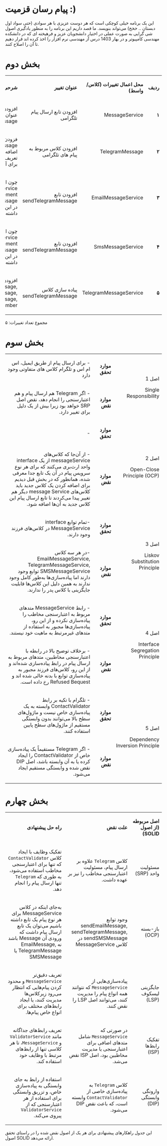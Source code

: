 # پیام رسان قزمیت :)
این یک برنامه خیلی کوچکی است که هر دوست عزیزی با هر سوادی (حتی سواد اول دبستان .. خخخ) می‌تواند بنویسد. ما قصد داریم این برنامه را به منظور یادگیری اصول شی گرایی به صورت عملی در اختیار دانشجویان عزیز و فرهیخته ای که در دانشکده مهندسی کامپیوتر و در بهار 1403 درس آز مهندسی نرم افزار را اخذ کرده اند قرار دهیم تا آن را اصلاح کنند.

# بخش دوم
<table dir='rtl'>
<tbody>
<tr>
<td width="64">
<p><strong>ردیف</strong></p>
</td>
<td width="198">
<p><strong>محل اعمال تغییرات (کلاس/واسط)</strong></p>
</td>
<td width="141">
<p><strong>عنوان تغییر</strong></p>
</td>
<td width="292">
<p><strong>شرحی کوتاه از تغییر</strong></p>
</td>
</tr>
<tr>
<td width="64">
<p><strong>۱</strong></p>
</td>
<td width="198">
<p>MessageService</p>
</td>
<td width="141">
<p>افزودن تابع ارسال پیام تلگرامی</p>
</td>
<td width="292">
<p>افزودن یک تابع void با عنوان sendTelegramMessage</p>
</td>
</tr>

<tr>
<td width="64">
<p><strong>۲</strong></p>
</td>
<td width="198">
<p>TelegramMessage</p>
</td>
<td width="141">
<p>افزودن کلاس مربوط به پیام های تلگرامی</p>
</td>
<td width="292">
<p>فزودن کلاس TelegramMessage و اضافه کردن متغیرهای آن و تعریف setter و getter برای آنها</p>
</td>
</tr>
<tr>
<td width="64">
<p><strong>۳</strong></p>
</td>
<td width="198">
<p>EmailMessageService</p>
</td>
<td width="141">
<p>افزودن تابع sendTelegramMessage</p>
</td>
<td width="292">
<p>چون این کلاس، کلاس MessageService را implement میکند، باید تابع sendTelegramMessage در این کلاس نیز وجود داشته باشد.</p>
</td>
</tr>
<tr>
<td width="64">
<p><strong>۴</strong></p>
</td>
<td width="198">
<p>SmsMessageService</p>
</td>
<td width="141">
<p>افزودن تابع sendTelegramMessage</p>
</td>
<td width="292">
<p>چون این کلاس، کلاس MessageService را implement میکند، باید تابع sendTelegramMessage در این کلاس نیز وجود داشته باشد.</p>
</td>
</tr>
<tr>
<td width="64">
<p><strong>۵</strong></p>
</td>
<td width="198">
<p>TelegramMessageService</p>
</td>
<td width="141">
<p>پیاده سازی کلاس sendTelegramMessage</p>
</td>
<td width="292">
<p>افزودن و پیاده سازی توابع sendSmsMessage, sendEmailMessage, sendTelegramMessage, validatePhoneNumber</p>
</td>
</tr>

</tbody>
</table>

مجموع تعداد تغییرات: ۵

# بخش سوم
<table dir='rtl'>
    <tbody>
        <tr>
            <td rowspan="2" width="240">
                <p>اصل 1</p>
                <p>Single Responsibility</p>
            </td>
            <td width="95">
                <p><strong>موارد تحقق</strong></p>
            </td>
            <td width="454">
                <p>- برای ارسال پیام از طریق ایمیل، اس ام اس و تلگرام کلاس های متفاوتی وجود دارد
                    </p>
            </td>
        </tr>
        <tr>
            <td>
                <p><strong>موارد نقض</strong></p>
            </td>
            <td>
                <p>- اگر Telegram هم ارسال پیام و هم اعتبارسنجی را انجام دهد، نقض اصل SRP خواهد بود زیرا بیش از یک دلیل برای تغییر دارد.</p>
            </td>
        </tr>
        <tr>
            <td rowspan="2">
                <p>اصل 2</p>
                <p>Open-Close Principle (OCP)</p>
            </td>
            <td>
                <p><strong>موارد تحقق</strong></p>
            </td>
            <td>
                <p>-<br>
            </td>
        </tr>
        <tr>
            <td>
                <p><strong>موارد نقض</strong></p>
            </td>
            <td>
                <p>- از آن‌جا که کلاس‌های messageService از یک interface واحد ارث‌بری می‌کنند که برای هر نوع سرویس پیام در آن یک تابع جدا معرفی شده، همانطور که در بخش قبل دیدیم برای اضافه کردن یک کلاس جدید باید کلاس‌های message Service دیگر هم تغییر پیدا می‌کردند تا تابع ارسال پیام این کلاس جدید به آن‌ها اضافه شود.</p>
            </td>
        </tr>
        <tr>
            <td rowspan="2">
                <p>اصل 3</p>
                <p>Liskov Substitution Principle</p>
            </td>
            <td>
                <p><strong>موارد تحقق</strong></p>
            </td>
            <td>
                <p>-تمام توابع interface MessageService در  کلاس‌های فرزند وجود دارند.</p>
            </td>
        </tr>
        <tr>
            <td>
                <p><strong>موارد نقض</strong></p>
            </td>
            <td>
                <p>-در هر سه کلاس EmailMessageService, TelegramMessageService, SMSMessageService توابع وجود دارند اما پیاده‌سازی‌ها به‌طور کامل وجود ندارند به همین دلیل این کلاس‌ها قابلیت جایگزینی با کلاس پدر را ندارند.</p>
            </td>
        </tr>
        <tr>
            <td rowspan="2">
                <p>اصل 4</p>
                <p>Interface Segregation Principle</p>
            </td>
            <td>
                <p><strong>موارد تحقق</strong></p>
            </td>
            <td>
                <p>- رابط MessageService متدهای مربوط به اعتبارسنجی مخاطب را پیاده‌سازی نکرده و از این رو، پیاده‌سازی‌ها مجبور به استفاده از متدهای غیرمرتبط به ماهیت خود نیستند.</p>
            </td>
        </tr>
        <tr>
            <td>
                <p><strong>موارد نقض</strong></p>
            </td>
            <td>
                <p>- برخلاف توضیح بالا در رابطه با اعتبارسنجی مخاطبین، متدهای مربوط به ارسال پیام در رابط پیاده‌سازی شده‌اند و از این رو، کلاس‌های فرزند مجبور به پیاده‌سازی توابع با بدنه خالی شده ‌اند و Refused Bequest رخ داده است.</p>
            </td>
        </tr>
        <tr>
            <td rowspan="2">
                <p>اصل 5</p>
                <p>Dependency Inversion Principle</p>
            </td>
            <td>
                <p><strong>موارد تحقق</strong></p>
            </td>
            <td>
                <p><rtl>- تلگرام با تکیه بر رابط ContactValidator وابسته به یک پیاده‌سازی خاص نیست و ماژول‌های سطح بالا می‌توانند بدون وابستگی مستقیم از ماژول‌های سطح پایین استفاده کنند.</rtl></p>
            </td>
        </tr>
        <tr>
            <td>
                <p><strong>موارد نقض</strong></p>
            </td>
            <td>
                <p>- اگر Telegram مستقیماً یک پیاده‌سازی خاص از ContactValidator را ایجاد کرده یا به آن وابسته باشد، اصل DIP نقض شده و وابستگی مستقیم ایجاد می‌شود.</p>
            </td>
        </tr>
    </tbody>
</table>

# بخش چهارم
<table dir='rtl'>
    <tbody>
        <tr>
            <td width="168">
                <p><strong>اصل مربوطه (از اصول <strong>SOLID</strong>)</strong></p>
            </td>
            <td width="246">
                <p><strong>علت نقض</strong></p>
            </td>
            <td width="284">
                <p><strong>راه حل پیشنهادی</strong></p>
            </td>
        </tr>
        <tr>
            <td width="168">
                <p>مسئولیت واحد (SRP)</p>
            </td>
            <td width="246">
                <p>کلاس <code>Telegram</code> علاوه بر ارسال پیام، مسئولیت اعتبارسنجی مخاطب را نیز بر عهده داشت.</p>
            </td>
            <td width="284">
                <p>تفکیک وظایف با ایجاد کلاس <code>ContactValidator</code> که تنها برای اعتبارسنجی مخاطب استفاده می‌شود،
                    به طوری که <code>Telegram</code> تنها ارسال پیام را انجام دهد.</p>
            </td>
        </tr>
        <tr>
            <td width="168">
                <p>باز-بسته (OCP)</p>
            </td>
            <td width="246">
                <p>وجود توابع sendEmailMessage, sendTelegramMessage, sendSMSMessage در کلاس MessageService</p>
            </td>
            <td width="284">
                <p>به‌جای اینکه در کلاس MessageService برای هر نوع پیام یک تابع داشته باشیم می‌توان یک تابع ارسال پیام داشت که ورودی آن Message باشد نه EmailMessage, TelegramMessage یا SMSMessage</p>
            </td>
        </tr>
        <tr>
            <td width="168">
                <p>جایگزینی لیسکوف (LSP)</p>
            </td>
            <td width="246">
                <p>پیاده‌سازی‌هایی از <code>MessageService</code> که نتوانند همه انواع پیام را مدیریت کنند، می‌توانند
                    اصل LSP را نقض کنند.</p>
            </td>
            <td width="284">
                <p>تعریف دقیق‌تر <code>MessageService</code> و محدود کردن پیام‌هایی که انتظار می‌رود زیرکلاس‌ها مدیریت
                    کنند، یا ایجاد رابط‌های مختلف برای انواع خاص پیام‌ها.</p>
            </td>
        </tr>
        <tr>
            <td width="168">
                <p>تفکیک رابط‌ها (ISP)</p>
            </td>
            <td width="246">
                <p>در صورتی که <code>MessageService</code> شامل متدهای اضافی برای اعتبارسنجی یا مدیریت مخاطبین بود، اصل
                    ISP نقض می‌شد.</p>
            </td>
            <td width="284">
                <p>تعریف رابط‌های جداگانه مانند <code>ValidatorService</code> و <code>MessageService</code>، تا هر کلاسی
                    تنها از رابط‌های مرتبط با وظایف خود استفاده کند.</p>
            </td>
        </tr>
        <tr>
            <td width="168">
                <p>وارونگی وابستگی (DIP)</p>
            </td>
            <td width="246">
                <p>کلاس <code>Telegram</code> به پیاده‌سازی خاصی از <code>ContactValidator</code> وابسته است، که باعث
                    نقض DIP می‌شود.</p>
            </td>
            <td width="284">
                <p>استفاده از رابط‌ به جای وابستگی به پیاده‌سازی خاص، و تزریق وابستگی برای استفاده از هر اعتبارسنجی که
                    از <code>ValidatorService</code> پیروی می‌کند.</p>
            </td>
        </tr>
    </tbody>
</table>

این جدول راهکارهای پیشنهادی برای هر یک از اصول نقض شده را در راستای تحقق اصول SOLID ارائه می‌دهد.
